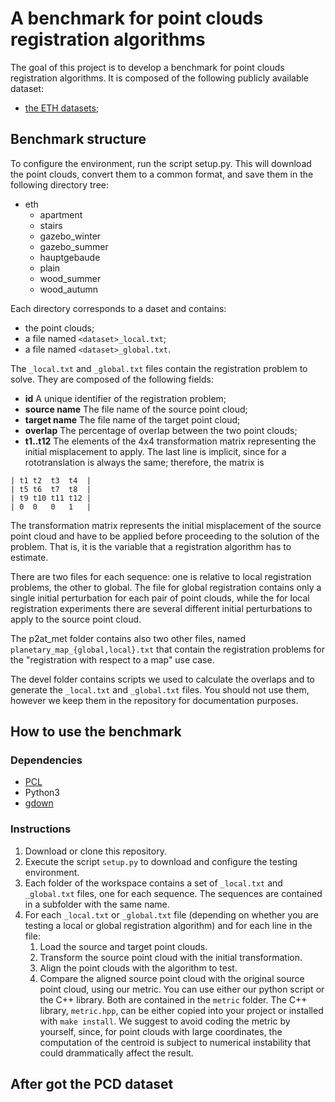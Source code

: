 # A benchmark for point clouds registration algorithms
The goal of this project is to develop a benchmark for point clouds registration algorithms.
It is composed of the following publicly available dataset:
- [the ETH datasets](https://projects.asl.ethz.ch/datasets/doku.php?id=laserregistration:laserregistration);

## Benchmark structure
To configure the environment, run the script setup.py. This will download the point clouds, convert them to a common format, and save them in the following directory tree:

- eth
  - apartment
  - stairs
  - gazebo_winter
  - gazebo_summer
  - hauptgebaude
  - plain
  - wood_summer
  - wood_autumn 
    

Each directory corresponds to a daset and contains:
- the point clouds;
- a file named `<dataset>_local.txt`;
- a file named `<dataset>_global.txt`.
    
The `_local.txt` and `_global.txt` files contain the registration problem to solve. They are composed of the following fields:
- **id** A unique identifier of the registration problem;
- **source name** The file name of the source point cloud;
- **target name** The file name of the target point cloud;
- **overlap** The percentage of overlap between the two point clouds;
- **t1..t12** The elements of the 4x4 transformation matrix representing the initial misplacement to apply. The last line is implicit, since for a rototranslation is always the same; therefore, the matrix is
```
| t1 t2  t3  t4  |
| t5 t6  t7  t8  |
| t9 t10 t11 t12 |
| 0  0   0   1   |
```

The transformation matrix represents the initial misplacement of the source point cloud and have to be applied before proceeding to the solution of the problem. That is, it is the variable that a registration algorithm has to estimate.

There are two files for each sequence: one is relative to local registration problems, the other to global. The file for global registration contains only a single initial perturbation for each pair of point clouds, while the for local registration experiments there are several different initial perturbations to apply to the source point cloud.

The p2at_met folder contains also two other files, named `planetary_map_{global,local}.txt` that contain the registration problems for the "registration with respect to a map" use case.
    
The devel folder contains scripts we used to calculate the overlaps and to generate the `_local.txt` and `_global.txt` files. You should not use them, however we keep them in the repository for documentation purposes.
    
 ## How to use the benchmark
### Dependencies
- [PCL](http://pointclouds.org/)
- Python3
- [gdown](https://pypi.org/project/gdown/)

### Instructions
1. Download or clone this repository.
2. Execute the script `setup.py` to download and configure the testing environment.
3. Each folder of the workspace contains a set of `_local.txt` and `_global.txt` files, one for each sequence. The sequences are contained in a subfolder with the same name.
4. For each `_local.txt` or `_global.txt` file (depending on whether you are testing a local or global registration algorithm) and for each line in the file:
    1. Load the source and target point clouds.
    2. Transform the source point cloud with the initial transformation.
    3. Align the point clouds with the algorithm to test.
    4. Compare the aligned source point cloud with the original source point cloud, using our metric. You can use either our python script or the C++ library. Both are contained in the `metric` folder. The C++ library, `metric.hpp`, can be either copied into your project or installed with `make install`. We suggest to avoid coding the metric by yourself, since, for point clouds with large coordinates, the computation of the centroid is subject to numerical instability that could drammatically affect the result.
    
## After got the PCD dataset

